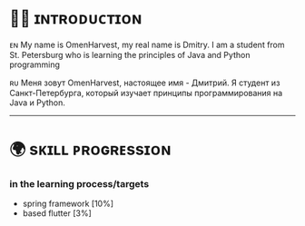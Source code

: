 # 👋🏻 ɪɴᴛʀᴏᴅᴜᴄᴛɪᴏɴ

ᴇɴ
My name is OmenHarvest, my real name is Dmitry. I am a student from St. Petersburg who is learning the principles of Java and Python programming

ʀᴜ
Меня зовут OmenHarvest, настоящее имя - Дмитрий. Я студент из Санкт-Петербурга, который изучает принципы программирования на Java и Python.

----
# 🌍 sᴋɪʟʟ ᴘʀᴏɢʀᴇssɪᴏɴ

### in the learning process/targets

* spring framework [10%]
* based flutter [3%]
